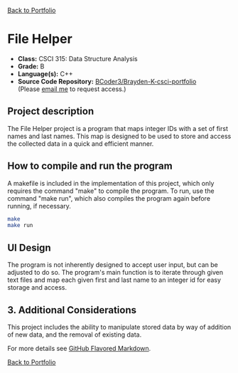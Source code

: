 [Back to Portfolio](./)

File Helper
===============

-   **Class:** CSCI 315: Data Structure Analysis
-   **Grade:** B
-   **Language(s):** C++
-   **Source Code Repository:** [BCoder3/Brayden-K-csci-portfolio](https://github.com/BCoder3/source-code-repo-for-portfolio)  
    (Please [email me](mailto:BMKirkland@csustudent.net?subject=GitHub%20Access) to request access.)

## Project description

The File Helper project is a program that maps integer IDs with a set of first names and last names. This map is designed to be used to store and access the collected data in a quick and efficient manner.

## How to compile and run the program

A makefile is included in the implementation of this project, which only requires the command "make" to compile the program. To run, use the command "make run", which also compiles the program again before running, if necessary.

```bash
make
make run
```

## UI Design

The program is not inherently designed to accept user input, but can be adjusted to do so. The program's main function is to iterate through given text files and map each given first and last name to an integer id for easy storage and access.

## 3. Additional Considerations

This project includes the ability to manipulate stored data by way of addition of new data, and the removal of existing data.

For more details see [GitHub Flavored Markdown](https://guides.github.com/features/mastering-markdown/).

[Back to Portfolio](./)
